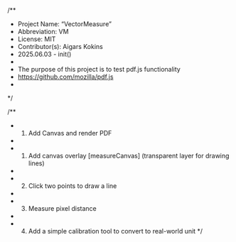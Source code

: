 /**
 * Project Name: “VectorMeasure”
 * Abbreviation: VM
 * License: MIT
 * Contributor(s): Aigars Kokins
 * 2025.06.03 - init()
 *
 * The purpose of this project is to test pdf.js functionality
 * https://github.com/mozilla/pdf.js
 *
 */

/**
 * 1. Add Canvas and render PDF
 *
 * 1. Add canvas overlay [measureCanvas] (transparent layer for drawing lines)
 *
 * 2. Click two points to draw a line
 *
 * 3. Measure pixel distance
 *
 * 4. Add a simple calibration tool to convert to real-world unit
 */
